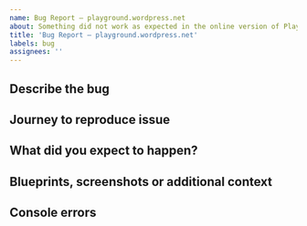 ```yaml
---
name: Bug Report – playground.wordpress.net
about: Something did not work as expected in the online version of Playground?
title: 'Bug Report – playground.wordpress.net'
labels: bug
assignees: ''
---
```


## Describe the bug

<!-- What did you encounter that seems to be broken? -->

## Journey to reproduce issue

<!--
1. Went to URL, or clicked...
2. I saw...
3. I expected...
4. Instead...
-->

## What did you expect to happen?

<!-- Fill in the blank :) -->

## Blueprints, screenshots or additional context

<!--
If you used a Blueprint, have a screenshot to share, or any other relevant thoughts, put them here
-->

## Console errors

<!--
Please include the output from your web browser console. If you're not sure how to do that, see https://support.google.com/docs/thread/1873663/collecting-console-logs-chrome-browser-only
-->
